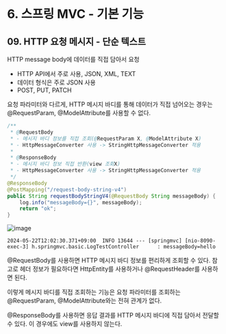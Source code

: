 # 6. 스프링 MVC - 기본 기능
## 09. HTTP 요청 메시지 - 단순 텍스트
HTTP message body에 데이터를 직접 담아서 요청
- HTTP API에서 주로 사용, JSON, XML, TEXT
- 데이터 형식은 주로 JSON 사용
- POST, PUT, PATCH

요청 파라미터와 다르게, HTTP 메시지 바디를 통해 데이터가 직접 넘어오는 경우는
@RequestParam, @ModelAttribute를 사용할 수 없다.

```java
/**
 * @RequestBody
 * - 메시지 바디 정보를 직접 조회(@RequestParam X, @ModelAttribute X)
 * - HttpMessageConverter 사용 -> StringHttpMessageConverter 적용
 * 
 * @ResponseBody
 * - 메시지 바디 정보 직접 반환(view 조회X)
 * - HttpMessageConverter 사용 -> StringHttpMessageConverter 적용
 */
@ResponseBody
@PostMapping("/request-body-string-v4")
public String requestBodyStringV4(@RequestBody String messageBody) {
    log.info("messageBody={}", messageBody);
    return "ok";
}
```
![image](https://github.com/GYUNGAEEEE/inflearn-Spring/assets/158580466/2954b1be-6c59-4bea-be26-20acc62408cd)

```
2024-05-22T12:02:30.371+09:00  INFO 13644 --- [springmvc] [nio-8090-exec-3] h.springmvc.basic.LogTestController      : messageBody=hello
```
@RequestBody를 사용하면 HTTP 메시지 바디 정보를 편리하게 조회할 수 있다.
참고로 헤더 정보가 필요하다면 HttpEntity를 사용하거나 @RequestHeader를 사용하면 된다.

이렇게 메시지 바디를 직접 조회하는 기능은 요청 파라미터를 조회하는 @RequestParam, @ModelAttribute와는 전혀 관계가 없다.

@ResponseBody를 사용하면 응답 결과를 HTTP 메시지 바디에 직접 담아서 전달할 수 있다.
이 경우에도 view를 사용하지 않는다.
